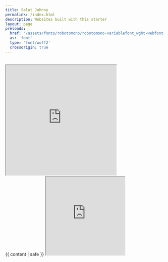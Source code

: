 ```yaml
---
title: Salut Johnny
permalink: /index.html
description: Websites built with this starter
layout: page
preloads:
  href: '/assets/fonts/robotomono/robotomono-variablefont_wght-webfont.woff2'
  as: 'font'
  type: 'font/woff2'
  crossorigin: true
---
```


<br>
<div class="container">
<iframe title="Salut Johnny" style="width: 350px; height: 350px;" src="https://bandcamp.com/EmbeddedPlayer/album=1979870981/size=large/bgcol=ffffff/linkcol=63b2cc/minimal=true/transparent=true/" seamless><a href="https://fredmahermusique.bandcamp.com/album/jattends-lprintemps" loading="lazy">J&#39;attends l&#39;printemps by Fred Maher</a></iframe>
<caption></caption>
</div>


<article class="region">
  <div class="wrapper flow">
    {{ content | safe }}
   <iframe  class="printemps" title="J'attends l'printemps" style="width: 250px; height: 250px;" src="https://bandcamp.com/EmbeddedPlayer/album=1979870981/size=large/bgcol=ffffff/linkcol=63b2cc/minimal=true/transparent=true/" seamless><a href="https://fredmahermusique.bandcamp.com/album/jattends-lprintemps" loading="lazy">J&#39;attends l&#39;printemps by Fred Maher</a></iframe>
  </div>
</article>
